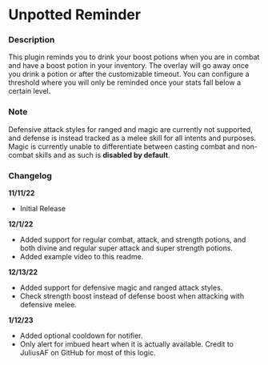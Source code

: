 # Unpotted Reminder

### Description
This plugin reminds you to drink your boost potions when you are in combat and have a boost potion in your inventory. 
The overlay will go away once you drink a potion or after the customizable timeout.
You can configure a threshold where you will only be reminded once your stats fall below a certain level.

### Note
Defensive attack styles for ranged and magic are currently not supported, and defense is instead tracked as a melee skill 
for all intents and purposes. Magic is currently unable to differentiate between casting combat and non-combat skills and 
as such is **disabled by default**.

### Changelog
**11/11/22**
- Initial Release  

**12/1/22**
- Added support for regular combat, attack, and strength potions, and both divine and regular super attack and super strength potions. 
- Added example video to this readme.  

**12/13/22** 
- Added support for defensive magic and ranged attack styles.
- Check strength boost instead of defense boost when attacking with defensive melee.

**1/12/23**
- Added optional cooldown for notifier.
- Only alert for imbued heart when it is actually available. Credit to JuliusAF on GitHub for most of this logic.